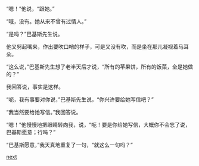 
“嗯！”他说，“跟她。”

“哦，没有。她从来不曾有过情人。”

“是吗？”巴基斯先生说。

他又努起嘴来，作出要吹口哨的样子，可是又没有吹，而是坐在那儿凝视着马耳朵。

“这么说，”巴基斯先生想了老半天后才说，“所有的苹果饼，所有的饭菜，全是她做的？”

我回答说，事实是这样。

“呃，我有事要对你说，”巴基斯先生说，“你兴许要给她写信吧？”

“我当然要给她写信。”我回答说。

“嗯！”他慢慢地把眼睛转向我，说，“呃！要是你给她写信，大概你不会忘了说，巴基斯愿意；行吗？”

“巴基斯愿意，”我天真地重复了一句，“就这么一句吗？”

[next](page72)